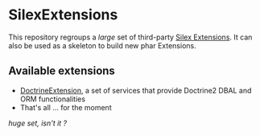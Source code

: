 SilexExtensions
===============

This repository regroups a _large_ set of third-party [Silex Extensions](http://silex-project.org/doc/extensions.html).
It can also be used as a skeleton to build new phar Extensions.


Available extensions
--------------------

* [DoctrineExtension](http://readthedocs.org/projects/silex-doctrine-extensions/), a set of services that provide Doctrine2 DBAL and ORM functionalities
* That's all ... for the moment

_huge set, isn't it ?_
